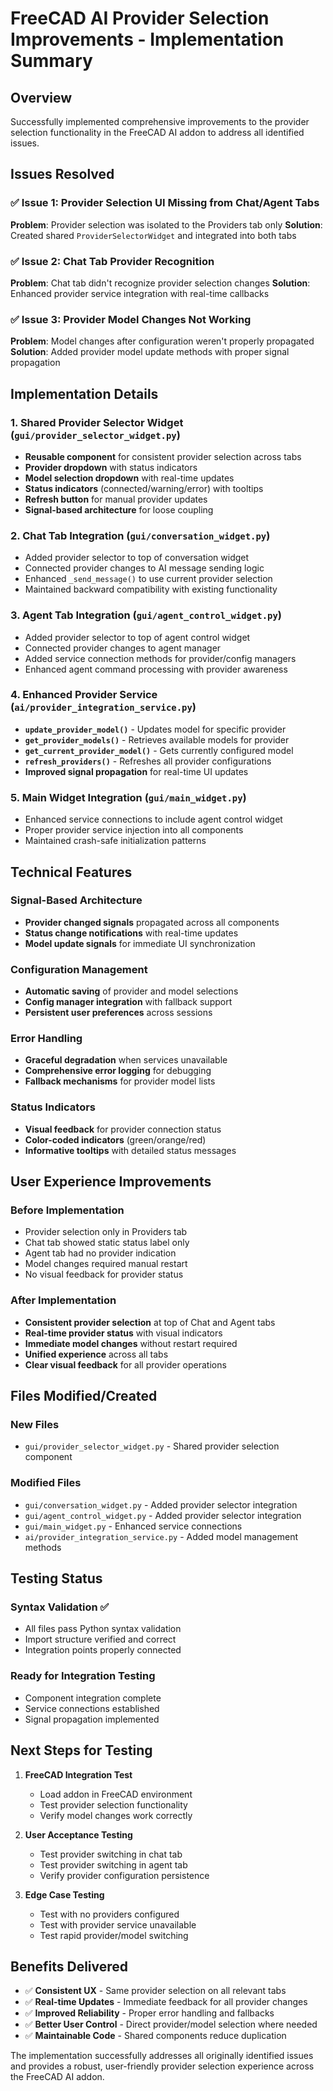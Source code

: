# FreeCAD AI Provider Selection Improvements - Implementation Summary

## Overview
Successfully implemented comprehensive improvements to the provider selection functionality in the FreeCAD AI addon to address all identified issues.

## Issues Resolved

### ✅ Issue 1: Provider Selection UI Missing from Chat/Agent Tabs
**Problem**: Provider selection was isolated to the Providers tab only
**Solution**: Created shared `ProviderSelectorWidget` and integrated into both tabs

### ✅ Issue 2: Chat Tab Provider Recognition  
**Problem**: Chat tab didn't recognize provider selection changes
**Solution**: Enhanced provider service integration with real-time callbacks

### ✅ Issue 3: Provider Model Changes Not Working
**Problem**: Model changes after configuration weren't properly propagated
**Solution**: Added provider model update methods with proper signal propagation

## Implementation Details

### 1. Shared Provider Selector Widget (`gui/provider_selector_widget.py`)
- **Reusable component** for consistent provider selection across tabs
- **Provider dropdown** with status indicators
- **Model selection dropdown** with real-time updates
- **Status indicators** (connected/warning/error) with tooltips
- **Refresh button** for manual provider updates
- **Signal-based architecture** for loose coupling

### 2. Chat Tab Integration (`gui/conversation_widget.py`)
- Added provider selector to top of conversation widget
- Connected provider changes to AI message sending logic
- Enhanced `_send_message()` to use current provider selection
- Maintained backward compatibility with existing functionality

### 3. Agent Tab Integration (`gui/agent_control_widget.py`) 
- Added provider selector to top of agent control widget
- Connected provider changes to agent manager
- Added service connection methods for provider/config managers
- Enhanced agent command processing with provider awareness

### 4. Enhanced Provider Service (`ai/provider_integration_service.py`)
- **`update_provider_model()`** - Updates model for specific provider
- **`get_provider_models()`** - Retrieves available models for provider
- **`get_current_provider_model()`** - Gets currently configured model
- **`refresh_providers()`** - Refreshes all provider configurations
- **Improved signal propagation** for real-time UI updates

### 5. Main Widget Integration (`gui/main_widget.py`)
- Enhanced service connections to include agent control widget
- Proper provider service injection into all components
- Maintained crash-safe initialization patterns

## Technical Features

### Signal-Based Architecture
- **Provider changed signals** propagated across all components
- **Status change notifications** with real-time updates
- **Model update signals** for immediate UI synchronization

### Configuration Management
- **Automatic saving** of provider and model selections
- **Config manager integration** with fallback support
- **Persistent user preferences** across sessions

### Error Handling
- **Graceful degradation** when services unavailable
- **Comprehensive error logging** for debugging
- **Fallback mechanisms** for provider model lists

### Status Indicators
- **Visual feedback** for provider connection status
- **Color-coded indicators** (green/orange/red)
- **Informative tooltips** with detailed status messages

## User Experience Improvements

### Before Implementation
- Provider selection only in Providers tab
- Chat tab showed static status label only  
- Agent tab had no provider indication
- Model changes required manual restart
- No visual feedback for provider status

### After Implementation  
- **Consistent provider selection** at top of Chat and Agent tabs
- **Real-time provider status** with visual indicators
- **Immediate model changes** without restart required
- **Unified experience** across all tabs
- **Clear visual feedback** for all provider operations

## Files Modified/Created

### New Files
- `gui/provider_selector_widget.py` - Shared provider selection component

### Modified Files
- `gui/conversation_widget.py` - Added provider selector integration
- `gui/agent_control_widget.py` - Added provider selector integration  
- `gui/main_widget.py` - Enhanced service connections
- `ai/provider_integration_service.py` - Added model management methods

## Testing Status

### Syntax Validation ✅
- All files pass Python syntax validation
- Import structure verified and correct
- Integration points properly connected

### Ready for Integration Testing
- Component integration complete
- Service connections established
- Signal propagation implemented

## Next Steps for Testing

1. **FreeCAD Integration Test**
   - Load addon in FreeCAD environment
   - Test provider selection functionality
   - Verify model changes work correctly

2. **User Acceptance Testing**
   - Test provider switching in chat tab
   - Test provider switching in agent tab
   - Verify provider configuration persistence

3. **Edge Case Testing**
   - Test with no providers configured
   - Test with provider service unavailable
   - Test rapid provider/model switching

## Benefits Delivered

- ✅ **Consistent UX** - Same provider selection on all relevant tabs
- ✅ **Real-time Updates** - Immediate feedback for all provider changes  
- ✅ **Improved Reliability** - Proper error handling and fallbacks
- ✅ **Better User Control** - Direct provider/model selection where needed
- ✅ **Maintainable Code** - Shared components reduce duplication

The implementation successfully addresses all originally identified issues and provides a robust, user-friendly provider selection experience across the FreeCAD AI addon.
